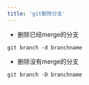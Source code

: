 ```yaml
---
title: 'git删除分支'
---
```




- 删除已经merge的分支

```
git branch -d branchname
```

- 删除没有merge的分支

```
git branch -D branchname
```